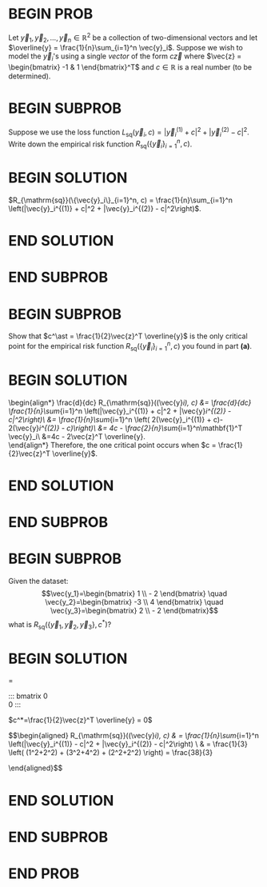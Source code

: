 # BEGIN PROB

Let $\vec{y}_1, \vec{y}_2, \dotsc, \vec{y}_n \in\mathbb{R}^2$ be a collection of two-dimensional vectors and let $\overline{y} = \frac{1}{n}\sum_{i=1}^n \vec{y}_i$. Suppose we wish to model the $\vec{y}_i$'s using a single *vector* of the form $c\vec{z}$ where $\vec{z} = \begin{bmatrix} -1 & 1 \end{bmatrix}^T$ and $c\in\mathbb{R}$ is a real number (to be determined).

# BEGIN SUBPROB

Suppose we use the loss function $L_{\mathrm{sq}}(\vec{y}_i, c) = |\vec{y}_i^{(1)} + c|^2 + |\vec{y}_i^{(2)} - c|^2$. Write down the empirical risk function $R_{\mathrm{sq}}(\{\vec{y}_i\}_{i=1}^n, c)$.

# BEGIN SOLUTION

$R_{\mathrm{sq}}(\{\vec{y}_i\}_{i=1}^n, c) = \frac{1}{n}\sum_{i=1}^n \left(|\vec{y}_i^{(1)} + c|^2 + |\vec{y}_i^{(2)} - c|^2\right)$.

# END SOLUTION

# END SUBPROB


# BEGIN SUBPROB

Show that $c^\ast = \frac{1}{2}\vec{z}^T \overline{y}$ is the only
critical point for the empirical risk function
$R_{\mathrm{sq}}(\{\vec{y}_i\}_{i=1}^n, c)$ you found in part **(a)**.


# BEGIN SOLUTION

\begin{align*}
\frac{d}{dc} R_{\mathrm{sq}}((\vec{y}_i), c) &= \frac{d}{dc} \frac{1}{n}\sum_{i=1}^n \left(|\vec{y}_i^{(1)} + c|^2 + |\vec{y}_i^{(2)} - c|^2\right)\\
&= \frac{1}{n}\sum_{i=1}^n \left( 2(\vec{y}_i^{(1)} + c)- 2(\vec{y}_i^{(2)} - c)\right)\\
&= 4c - \frac{2}{n}\sum_{i=1}^n\mathbf{1}^T \vec{y}_i\\
&=4c - 2\vec{z}^T \overline{y}.          
\end{align*}
Therefore, the one critical point occurs when $c = \frac{1}{2}\vec{z}^T \overline{y}$.

# END SOLUTION

# END SUBPROB

# BEGIN SUBPROB

Given the dataset: $$\vec{y_1}=\begin{bmatrix}
                    1 \\ - 2
                \end{bmatrix}
                \quad
                \vec{y_2}=\begin{bmatrix}
                    -3 \\ 4
                \end{bmatrix}
                \quad
                \vec{y_3}=\begin{bmatrix}
                    2 \\ - 2
                \end{bmatrix}$$ what is
$R_{\mathrm{sq}}(\{\vec{y}_1, \vec{y}_2, \vec{y}_3\}, c^\ast)$?

# BEGIN SOLUTION

=

::: bmatrix
0\
0
:::

$c^*=\frac{1}{2}\vec{z}^T \overline{y} = 0$

$$\begin{aligned}
             R_{\mathrm{sq}}((\vec{y}_i), c)  & = \frac{1}{n}\sum_{i=1}^n \left(|\vec{y}_i^{(1)} - c|^2 + |\vec{y}_i^{(2)} - c|^2\right) \\ 
             & = \frac{1}{3} \left( (1^2+2^2) + (3^2+4^2) + (2^2+2^2) \right) = \frac{38}{3}
         
\end{aligned}$$

# END SOLUTION

# END SUBPROB

# END PROB